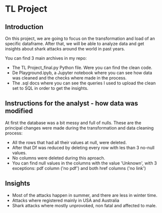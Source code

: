 # TL Project

  

## Introduction

On this project, we are going to focus on the transformation and load of an specific dataframe. After that, we will be able to analyze data and get insights about shark attacks around the world in past years.

You can find 3 main archives in my repo:

 - The TL Project_final.py Python file. Were you can find the clean code.
 - De Playground.ipyb, a Jupyter notebook where you can see how data was cleaned and the checks where made in the process.
 - The .sql docs where you can see the queries I used to upload the clean set to SQL in order to get the insights.

  

## Instructions for the analyst - how data was modified

At first the database was a bit messy and full of nulls. These are the principal changes were made during the transformation and data cleaning process:

 - All the rows that had all their values at null, were deleted.
 - After that Df was reduced by deleting every row with les than 3 no-null values.
 - No columns were deleted during this aproach.
 - You can find null values in the columns with the value 'Unknown', with 3 exceptions: pdf column ('no pdf') and both href columns ('no link')



## Insights

 - Most of the attacks happen in summer, and there are less in winter time.
 - Attacks where registered mainly in USA and Australia
 - Shark attacks where mostly unprovoked, non fatal and affected to male. 
